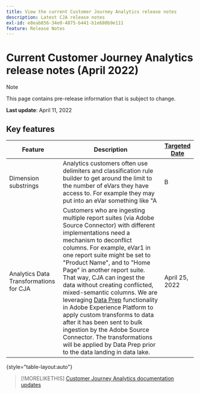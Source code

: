 ```yaml
---
title: View the current Customer Journey Analytics release notes
description: Latest CJA release notes
exl-id: e8eab856-34e0-4875-b441-b1e680b9e111
feature: Release Notes
---
```

# Current Customer Journey Analytics release notes (April 2022)

>[!NOTE]
>
>This page contains pre-release information that is subject to change.

**Last update**: April 11, 2022

## Key features

| Feature | Description | [Targeted Date](/help/release-notes/releases.md) |
| ----------- | ---------- | ----- |
| Dimension substrings | Analytics customers often use delimiters and classification rule builder to get around the limit to the number of eVars they have access to. For example they may put into an eVar something like "A | B | C" and really want to report on "A", "B", and "C" as separate dimensions. Classification rule builder has served this use case in Analytics. However, this approach does not scale as well in CJA, as it can create very large lookup files. To solve this problem, we have broken out these delimited fields at query time rather than use a lookup. This allows us to give a more stable reporting experience for customers with extensive delimited fields. Learn more (to follow) | April 20, 2022 |
| Analytics Data Transformations for CJA | Customers who are ingesting multiple report suites (via Adobe Source Connector) with different implementations need a mechanism to deconflict columns. For example, eVar1 in one report suite might be set to "Product Name", and to "Home Page" in another report suite. That way, CJA can ingest the data without creating conflicted, mixed-semantic columns. We are leveraging [Data Prep](https://experienceleague.adobe.com/docs/experience-platform/data-prep/home.html) functionality in Adobe Experience Platform to apply custom transforms to data after it has been sent to bulk ingestion by the Adobe Source Connector. The transformations will be applied by Data Prep prior to the data landing in data lake. | April 25, 2022 |

{style="table-layout:auto"}

>[!MORELIKETHIS]
>[Customer Journey Analytics documentation updates](/help/release-notes/doc-changes.md)
